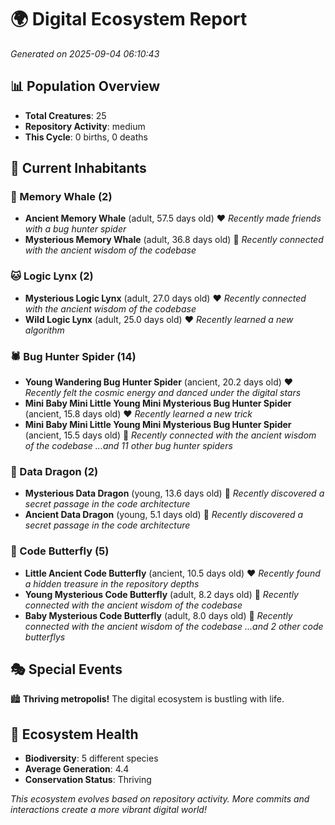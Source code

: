 # 🌍 Digital Ecosystem Report
*Generated on 2025-09-04 06:10:43*

## 📊 Population Overview
- **Total Creatures**: 25
- **Repository Activity**: medium
- **This Cycle**: 0 births, 0 deaths

## 👥 Current Inhabitants

### 🐋 Memory Whale (2)
- **Ancient Memory Whale** (adult, 57.5 days old) ❤️
  *Recently made friends with a bug hunter spider*
- **Mysterious Memory Whale** (adult, 36.8 days old) 💛
  *Recently connected with the ancient wisdom of the codebase*

### 🐱 Logic Lynx (2)
- **Mysterious Logic Lynx** (adult, 27.0 days old) ❤️
  *Recently connected with the ancient wisdom of the codebase*
- **Wild Logic Lynx** (adult, 25.0 days old) ❤️
  *Recently learned a new algorithm*

### 🕷️ Bug Hunter Spider (14)
- **Young Wandering Bug Hunter Spider** (ancient, 20.2 days old) ❤️
  *Recently felt the cosmic energy and danced under the digital stars*
- **Mini Baby Mini Little Young Mini Mysterious Bug Hunter Spider** (ancient, 15.8 days old) ❤️
  *Recently learned a new trick*
- **Mini Baby Mini Little Young Mini Mysterious Bug Hunter Spider** (ancient, 15.5 days old) 💛
  *Recently connected with the ancient wisdom of the codebase*
  *...and 11 other bug hunter spiders*

### 🐉 Data Dragon (2)
- **Mysterious Data Dragon** (young, 13.6 days old) 💛
  *Recently discovered a secret passage in the code architecture*
- **Ancient Data Dragon** (young, 5.1 days old) 💚
  *Recently discovered a secret passage in the code architecture*

### 🦋 Code Butterfly (5)
- **Little Ancient Code Butterfly** (ancient, 10.5 days old) ❤️
  *Recently found a hidden treasure in the repository depths*
- **Young Mysterious Code Butterfly** (adult, 8.2 days old) 💛
  *Recently connected with the ancient wisdom of the codebase*
- **Baby Mysterious Code Butterfly** (adult, 8.0 days old) 💚
  *Recently connected with the ancient wisdom of the codebase*
  *...and 2 other code butterflys*

## 🎭 Special Events

🏙️ **Thriving metropolis!** The digital ecosystem is bustling with life.

## 🔬 Ecosystem Health
- **Biodiversity**: 5 different species
- **Average Generation**: 4.4
- **Conservation Status**: Thriving

*This ecosystem evolves based on repository activity. More commits and interactions create a more vibrant digital world!*